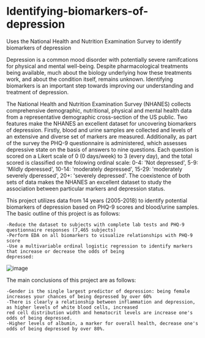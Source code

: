 # Identifying-biomarkers-of-depression
Uses the National Health and Nutrition Examination Survey to identify biomarkers of depression

  Depression is a common mood disorder with potentially severe ramifcations for physical and mental well-being. Despite pharmacological treatments being available, much about the biology underlying how these treatments work, and about the condition itself, remains unknown. Identifying biomarkers is an important step towards improving our understanding and treatment of depression. 

The National Health and Nutrition Examination Survey (NHANES) collects comprehensive demographic, nutritional, physical and mental health data from a representative demographic cross-section of the US public. Two features make the NHANES an excellent dataset for uncovering biomarkers of depression.  Firstly, blood and urine samples are collected and levels of an extensive and diverse set of markers are measured. Additionally, as part of the survey the PHQ-9 questionnaire is administered, which assesses depressive state on the basis of answers to nine questions. Each question is scored on a Likert scale of 0 (0 days/week) to 3 (every day), and the total scored is classified on the folowing ordinal scale: 0-4: 'Not depressed', 5-9: 'Mildly dperessed', 10-14: 'moderately depressed', 15-29: 'moderately severely dperessed', 20+: 'severely depressed'. The coexistence of both sets of data makes the NHANES an excellent dataset to study the association between particular markers and depression status.

This project utilizes data from 14 years (2005-2018) to identify potential biomarkers of depression based on PHQ-9 scores and blood/urine samples. The basic outline of this project is as follows:

    -Reduce the dataset to subjects with complete lab tests and PHQ-9 questionnaire responses (7,465 subjects)
    -Perform EDA on all biomarkers to visualize relationships with PHQ-9 score
    -Use a multivariable ordinal logistic regression to identify markers that increase or decrease the odds of being 
    depressed:
  
![image](https://user-images.githubusercontent.com/89553765/195698027-075fb6b8-0175-45d4-929d-78d8cc5f7f84.png)

The main conclusions of this project are as follows:

    -Gender is the single largest predictor of depression: being female increases your chances of being depressed by over 60%
    -There is clearly a relationship between inflammation and depression, as higher levels of white blood cells, increased 
    red cell distribution width and hematocrit levels are increase one's odds of being depressed. 
    -Higher levels of albumin, a marker for overall health, decrease one's odds of being depressed by over 80%.
